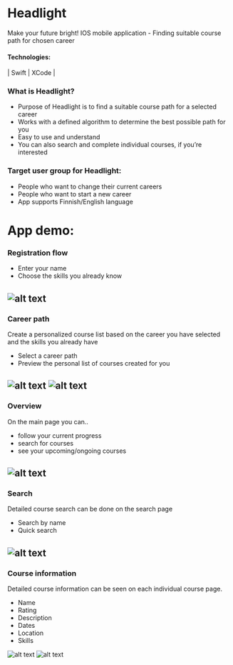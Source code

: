 # Headlight
Make your future bright!
IOS mobile application - Finding suitable course path for chosen career

#### Technologies:

| Swift | XCode |




### What is Headlight?

- Purpose of Headlight is to find a suitable course path for a selected career
- Works with a defined algorithm to determine the best possible path for you
- Easy to use and understand
- You can also search and complete individual courses, if you’re interested

### Target user group for Headlight:

- People who want to change their current careers
- People who want to start a new career
- App supports Finnish/English language



# App demo:
###  Registration flow
- Enter your name
- Choose the skills you already know

![alt text][signIn]
---

### Career path
Create a personalized course list based on the career you have selected and the skills you already have
- Select a career path
- Preview the personal list of courses created for you

![alt text][selectCareer] ![alt text][career]
---

### Overview

On the main page you can..
- follow your current progress
- search for courses
- see your upcoming/ongoing courses

![alt text][overview]
---

### Search

Detailed course search can be done on the search page
- Search by name
- Quick search

![alt text][search]
---

### Course information

Detailed course information can be seen on each individual course page.
- Name
- Rating
- Description
- Dates
- Location
- Skills

![alt text][courseInfo] ![alt text][location]






[signIn]: https://raw.githubusercontent.com/hamedshahidi/Headlight/master/demo/signin_300.gif "Signing in"
[selectCareer]: https://raw.githubusercontent.com/hamedshahidi/Headlight/master/demo/select_career_300.png "Select career"
[career]: https://raw.githubusercontent.com/hamedshahidi/Headlight/master/demo/career_300.png "Career"
[overview]: https://raw.githubusercontent.com/hamedshahidi/Headlight/master/demo/overview_300.gif "Overview"
[search]: https://raw.githubusercontent.com/hamedshahidi/Headlight/master/demo/search_300.gif "Search"
[courseInfo]: https://raw.githubusercontent.com/hamedshahidi/Headlight/master/demo/course_info_300.png "Course information"
[location]: https://raw.githubusercontent.com/hamedshahidi/Headlight/master/demo/location_300.png "Course location"
